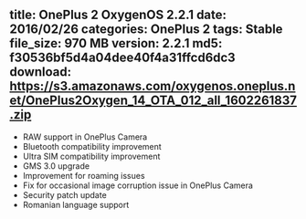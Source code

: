 title: OnePlus 2 OxygenOS 2.2.1
date: 2016/02/26
categories: OnePlus 2
tags: Stable
file_size: 970 MB
version: 2.2.1
md5: f30536bf5d4a04dee40f4a31ffcd6dc3
download: https://s3.amazonaws.com/oxygenos.oneplus.net/OnePlus2Oxygen_14_OTA_012_all_1602261837.zip
---
* RAW support in OnePlus Camera
* Bluetooth compatibility improvement
* Ultra SIM compatibility improvement
* GMS 3.0 upgrade
* Improvement for roaming issues 
* Fix for occasional image corruption issue in OnePlus Camera
* Security patch update
* Romanian language support
